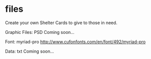 files
=====

Create your own Shelter Cards to give to those in need.

Graphic Files: PSD
Coming soon...

Font: myriad-pro
http://www.cufonfonts.com/en/font/492/myriad-pro

Data: txt
Coming soon...
